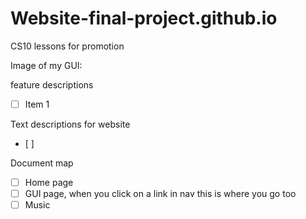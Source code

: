 # Website-final-project.github.io
CS10 lessons for promotion

Image of my GUI: 

feature descriptions 
- [ ] Item 1 

Text descriptions for website
- [ ]

Document map
- [ ] Home page
- [ ] GUI page, when you click on a link in nav this is where you go too
- [ ] Music
